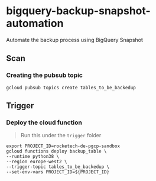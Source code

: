 # bigquery-backup-snapshot-automation
Automate the backup process using BigQuery Snapshot

## Scan

### Creating the pubsub topic
```
gcloud pubsub topics create tables_to_be_backedup
```

## Trigger
### Deploy the cloud function
> Run this under the `trigger` folder
```
export PROJECT_ID=rocketech-de-pgcp-sandbox
gcloud functions deploy backup_table \
--runtime python38 \
--region europe-west2 \
--trigger-topic tables_to_be_backedup \
--set-env-vars PROJECT_ID=${PROJECT_ID}
```